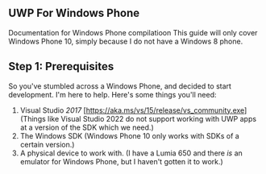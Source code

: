 ## UWP For Windows Phone ##
Documentation for Windows Phone compilatioon
This guide will only cover Windows Phone 10, simply because I do not have a Windows 8 phone.

## Step 1: Prerequisites ##
So you've stumbled across a Windows Phone, and decided to start development. I'm here to help.
Here's some things you'll need:
1. Visual Studio *2017* [https://aka.ms/vs/15/release/vs_community.exe] (Things like Visual Studio 2022 do not support working with UWP apps at a version of the SDK which we need.)
2. The Windows SDK (Windows Phone 10 only works with SDKs of a certain version.)
3. A physical device to work with. (I have a Lumia 650 and there *is* an emulator for Windows Phone, but I haven't gotten it to work.)

